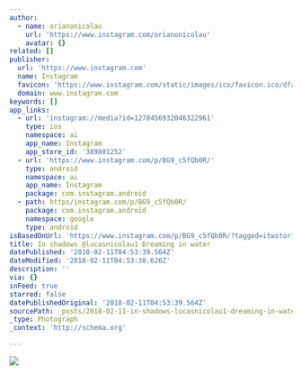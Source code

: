 ```yaml
---
author:
  - name: orianonicolau
    url: 'https://www.instagram.com/orianonicolau'
    avatar: {}
related: []
publisher:
  url: 'https://www.instagram.com'
  name: Instagram
  favicon: 'https://www.instagram.com/static/images/ico/favicon.ico/dfa85bb1fd63.ico'
  domain: www.instagram.com
keywords: []
app_links:
  - url: 'instagram://media?id=1278456932046322961'
    type: ios
    namespace: ai
    app_name: Instagram
    app_store_id: '389801252'
  - url: 'https://www.instagram.com/p/BG9_c5fQb0R/'
    type: android
    namespace: ai
    app_name: Instagram
    package: com.instagram.android
  - path: https/instagram.com/p/BG9_c5fQb0R/
    package: com.instagram.android
    namespace: google
    type: android
isBasedOnUrl: 'https://www.instagram.com/p/BG9_c5fQb0R/?tagged=itwstories'
title: In shadows @lucasnicolau1 Dreaming in water
datePublished: '2018-02-11T04:53:39.564Z'
dateModified: '2018-02-11T04:53:38.626Z'
description: ''
via: {}
inFeed: true
starred: false
datePublishedOriginal: '2018-02-11T04:53:39.564Z'
sourcePath: _posts/2018-02-11-in-shadows-lucasnicolau1-dreaming-in-water.md
_type: Photograph
_context: 'http://schema.org'

---
```

![](https://scontent-iad3-1.cdninstagram.com/vp/c08fae3c2fac4d02d5dfa81786e69319/5B1934C3/t51.2885-15/e35/13532047_1220389011326812_1340534717_n.jpg)